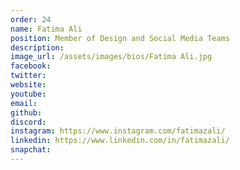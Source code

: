```yaml
---
order: 24
name: Fatima Ali
position: Member of Design and Social Media Teams
description: 
image_url: /assets/images/bios/Fatima Ali.jpg
facebook: 
twitter: 
website: 
youtube: 
email: 
github: 
discord: 
instagram: https://www.instagram.com/fatimazali/
linkedin: https://www.linkedin.com/in/fatimazali/
snapchat: 
---
```


